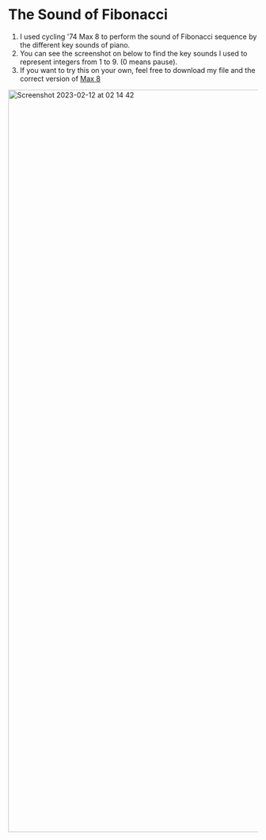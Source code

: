 # The Sound of Fibonacci

1. I used cycling '74 Max 8 to perform the sound of Fibonacci sequence by the different key sounds of piano. 
2. You can see the screenshot on below to find the key sounds I used to represent integers from 1 to 9. (0 means pause).
3. If you want to try this on your own, feel free to download my file and the correct version of [Max 8](https://cycling74.com/downloads) 
<img width="1499" alt="Screenshot 2023-02-12 at 02 14 42" src="https://user-images.githubusercontent.com/110570898/218298141-a8ff8a84-464d-4604-bf2c-c0b09c450c7e.png">
